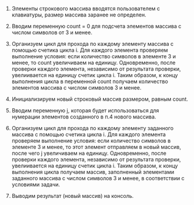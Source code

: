 1. Элементы строкового массива вводятся пользователем с клавиатуры, размер массива заранее не определен.

2. Вводим переменную count = 0 для подсчета элементов массива с числом символов от 3 и менее.

3. Организуем цикл для прохода по каждому элементу массива с помощью счетика цикла i. Для каждого элемента проверяем выполнение условия: если количество символов в элементе 3 и менее, то count увеличиваем на единицу. Одновременно, после проверки каждого элемента, независимо от результата проверки, увелиивается на единицу счетик цикла i. Таким образом, к концу выполнения цикла в переменной count получаем количество элементов массива с числом символов 3 и менее.

4. Инициализируем новый строковый массив размером, равным count.

5. Вводим переменную j, которая будет использоваться для нумерации элементов созданного в п.4 нового массива.

6. Организуем цикл для прохода по каждому элементу заданного массива с помощью счетика цикла i. Для каждого элемента проверяем выполнение условия: если количество символов в элементе 3 и менее, то этот элемент отправляем в новый массив, после чего j увеличиваем на единицу. Одновременно, после проверки каждого элемента, независимо от результата проверки, увелиивается на единицу счетик цикла i. Таким образом, к концу выполнения цикла получаем массив, заполненный  элементами заданного массива с числом символов 3 и менее, в соответствии с условиями задачи.

7. Выводим результат (новый массив) на консоль.